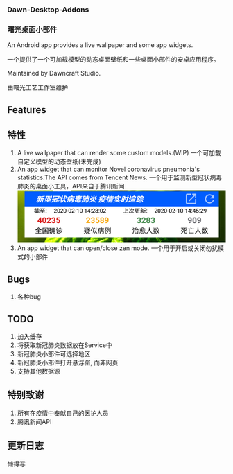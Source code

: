 ### Dawn-Desktop-Addons
### 曙光桌面小部件

An Android app provides a live wallpaper and some app widgets.

一个提供了一个可加载模型的动态桌面壁纸和一些桌面小部件的安卓应用程序。

Maintained by Dawncraft Studio.

由曙光工艺工作室维护

## Features
## 特性

1. A live wallpaper that can render some custom models.(WIP)
   一个可加载自定义模型的动态壁纸(未完成)
2. An app widget that can monitor Novel coronavirus pneumonia's statistics.The API comes from Tencent News.
   一个用于监测新型冠状病毒肺炎的桌面小工具，API来自于腾讯新闻
   ![Screenshot](/screenshot-1.png)
3. An app widget that can open/close zen mode.
   一个用于开启或关闭勿扰模式的小部件

## Bugs
1. 各种bug

## TODO
1. ~~加入缓存~~
2. 将获取新冠肺炎数据放在Service中
3. 新冠肺炎小部件可选择地区
4. 新冠肺炎小部件打开悬浮窗, 而非网页
5. 支持其他数据源

## 特别致谢
1. 所有在疫情中奉献自己的医护人员
2. 腾讯新闻API

## 更新日志
懒得写
